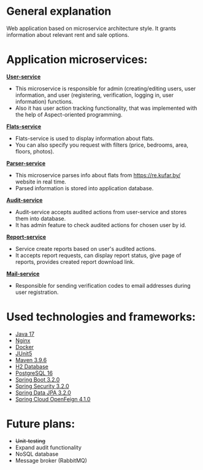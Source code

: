 # General explanation

Web application based on microservice architecture style. It grants information about relevant rent and sale options.

# Application microservices:

**[User-service](https://github.com/L1BER2Y/apartments_search/tree/main/user-service)**
- This microservice is responsible for admin (creating/editing users, user information, and user (registering, verification, logging in, user information) functions.
- Also it has user action tracking functionality, that was implemented with the help of Aspect-oriented programming.

**[Flats-service](https://github.com/L1BER2Y/apartments_search/tree/main/flats-service)**
- Flats-service is used to display information about flats.
- You can also specify you request with filters (price, bedrooms, area, floors, photos).

**[Parser-service](https://github.com/L1BER2Y/apartments_search/tree/main/parser-service)**
- This microservice parses info about flats from https://re.kufar.by/ website in real time. 
- Parsed information is stored into application database.

**[Audit-service](https://github.com/L1BER2Y/apartments_search/tree/main/audit-service)**
- Audit-service accepts audited actions from user-service and stores them into database. 
- It has admin feature to check audited actions for chosen user by id.

**[Report-service](https://github.com/L1BER2Y/apartments_search/tree/main/report-service)**
- Service create reports based on user's audited actions.
- It accepts report requests, can display report status, give page of reports, provides created report download link.

**[Mail-service](https://github.com/L1BER2Y/apartments_search/tree/main/mail-service)**
- Responsible for sending verification codes to email addresses during user registration.

# Used technologies and frameworks:
- [Java 17](https://docs.oracle.com/en/java/javase/17/docs/api/)
- [Nginx](https://nginx.org/en/)
- [Docker](https://www.docker.com/)
- [JUnit5](https://junit.org/junit5/)
- [Maven 3.9.6](https://maven.apache.org/)
- [H2 Database](https://www.h2database.com/html/main.html)
- [PostgreSQL 16](https://www.postgresql.org/)
- [Spring Boot 3.2.0](https://spring.io/projects/spring-boot)
- [Spring Security 3.2.0](https://spring.io/projects/spring-security)
- [Spring Data JPA 3.2.0](https://spring.io/projects/spring-data-jpa)
- [Spring Cloud OpenFeign 4.1.0](https://spring.io/projects/spring-cloud-openfeign)

# Future plans:
- ~~Unit-testing~~
- Expand audit functionality 
- NoSQL database
- Message broker (RabbitMQ)
